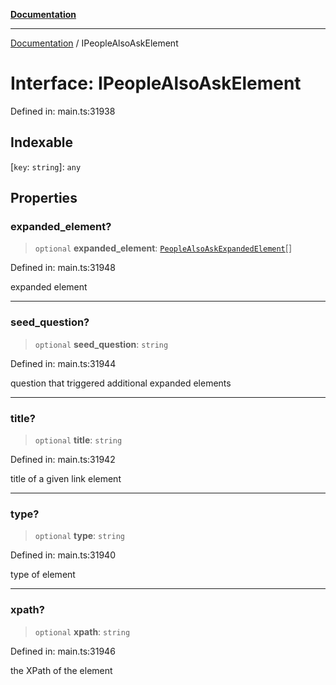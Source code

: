 [**Documentation**](../README.md)

***

[Documentation](../README.md) / IPeopleAlsoAskElement

# Interface: IPeopleAlsoAskElement

Defined in: main.ts:31938

## Indexable

\[`key`: `string`\]: `any`

## Properties

### expanded\_element?

> `optional` **expanded\_element**: [`PeopleAlsoAskExpandedElement`](../classes/PeopleAlsoAskExpandedElement.md)[]

Defined in: main.ts:31948

expanded element

***

### seed\_question?

> `optional` **seed\_question**: `string`

Defined in: main.ts:31944

question that triggered additional expanded elements

***

### title?

> `optional` **title**: `string`

Defined in: main.ts:31942

title of a given link element

***

### type?

> `optional` **type**: `string`

Defined in: main.ts:31940

type of element

***

### xpath?

> `optional` **xpath**: `string`

Defined in: main.ts:31946

the XPath of the element
